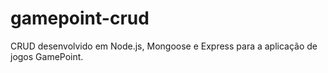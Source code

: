 # gamepoint-crud
CRUD desenvolvido em Node.js, Mongoose e Express para a aplicação de jogos GamePoint.
